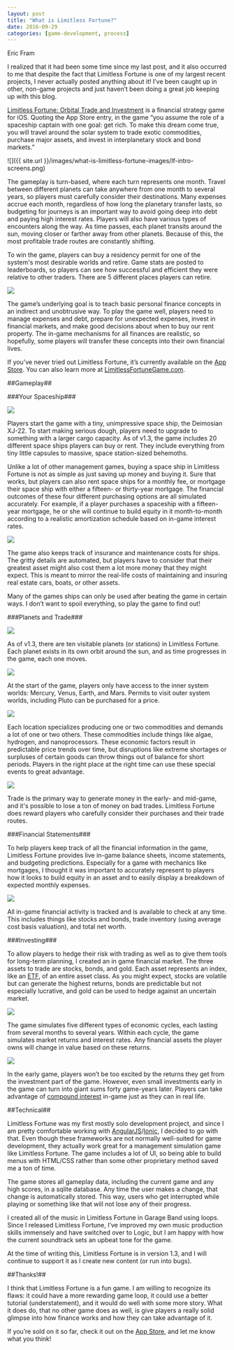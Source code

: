 ```yaml
---
layout: post
title: "What is Limitless Fortune?"
date: 2016-09-29
categories: [game-development, process]
---
```

Eric Fram  

I realized that it had been some time since my last post, and it also occurred to me that despite the fact that Limitless Fortune is one of my largest recent projects, I never actually posted anything about it! I’ve been caught up in other, non-game projects and just haven’t been doing a great job keeping up with this blog.

[Limitless Fortune: Orbital Trade and Investment](https://itunes.apple.com/us/app/limitless-fortune-orbital/id1101932740?ls=1&mt=8) is a financial strategy game for iOS. Quoting the App Store entry, in the game “you assume the role of a spaceship captain with one goal: get rich. To make this dream come true, you will travel around the solar system to trade exotic commodities, purchase major assets, and invest in interplanetary stock and bond markets.”

![]({{ site.url }}/images/what-is-limitless-fortune-images/lf-intro-screens.png)

The gameplay is turn-based, where each turn represents one month. Travel between different planets can take anywhere from one month to several years, so players must carefully consider their destinations. Many expenses accrue each month, regardless of how long the planetary transfer lasts, so budgeting for journeys is an important way to avoid going deep into debt and paying high interest rates. Players will also have various types of encounters along the way. As time passes, each planet transits around the sun, moving closer or farther away from other planets. Because of this, the most profitable trade routes are constantly shifting.

To win the game, players can buy a residency permit for one of the system's most desirable worlds and retire. Game stats are posted to leaderboards, so players can see how successful and efficient they were relative to other traders. There are 5 different places players can retire.

<img class="blog-entry-image-small" src="{{ site.url }}/images/what-is-limitless-fortune-images/lf-res-permit.png" rel="lf res permit">

The game’s underlying goal is to teach basic personal finance concepts in an indirect and unobtrusive way. To play the game well, players need to manage expenses and debt, prepare for unexpected expenses, invest in financial markets, and make good decisions about when to buy our rent property. The in-game mechanisms for all finances are realistic, so hopefully, some players will transfer these concepts into their own financial lives.

If you’ve never tried out Limitless Fortune, it’s currently available on the [App Store](https://itunes.apple.com/us/app/limitless-fortune-orbital/id1101932740?ls=1&mt=8). You can also learn more at [LimitlessFortuneGame.com](http://limitlessfortunegame.com/).

##Gameplay##

###Your Spaceship###

<img class="blog-entry-image-small" src="{{ site.url }}/images/what-is-limitless-fortune-images/lf-small-ship.png" rel="lf torus">

Players start the game with a tiny, unimpressive space ship, the Deimosian XJ-22. To start making serious dough, players need to upgrade to something with a larger cargo capacity. As of v1.3, the game includes 20 different space ships players can buy or rent. They include everything from tiny little capsules to massive, space station-sized behemoths.

Unlike a lot of other management games, buying a space ship in Limitless Fortune is not as simple as just saving up money and buying it. Sure that works, but players can also rent space ships for a monthly fee, or mortgage their space ship with either a fifteen- or thirty-year mortgage. The financial outcomes of these four different purchasing options are all simulated accurately. For example, if a player purchases a spaceship with a fifteen-year mortgage, he or she will continue to build equity in it month-to-month according to a realistic amortization schedule based on in-game interest rates.

<img class="blog-entry-image-small" src="{{ site.url }}/images/what-is-limitless-fortune-images/lf-ship-market.png" rel="lf torus">

The game also keeps track of insurance and maintenance costs for ships. The gritty details are automated, but players have to consider that their greatest asset might also cost them a lot more money that they might expect. This is meant to mirror the real-life costs of maintaining and insuring real estate cars, boats, or other assets.

Many of the games ships can only be used after beating the game in certain ways. I don’t want to spoil everything, so play the game to find out!

###Planets and Trade###

<img class="blog-entry-image-small" src="{{ site.url }}/images/what-is-limitless-fortune-images/lf-torus.png" rel="lf torus">

As of v1.3, there are ten visitable planets (or stations) in Limitless Fortune. Each planet exists in its own orbit around the sun, and as time progresses in the game, each one moves.

<img class="blog-entry-image-small" src="{{ site.url }}/images/what-is-limitless-fortune-images/lf-system-map.png" rel="lf system map">

At the start of the game, players only have access to the inner system worlds: Mercury, Venus, Earth, and Mars. Permits to visit outer system worlds, including Pluto can be purchased for a price.

<img class="blog-entry-image-small" src="{{ site.url }}/images/what-is-limitless-fortune-images/lf-permits.png" rel="lf permits">

Each location specializes producing one or two commodities and demands a lot of one or two others. These commodities include things like algae, hydrogen, and nanoprocessors. These economic factors result in predictable price trends over time, but disruptions like extreme shortages or surpluses of certain goods can throw things out of balance for short periods. Players in the right place at the right time can use these special events to great advantage.

<img class="blog-entry-image-small" src="{{ site.url }}/images/what-is-limitless-fortune-images/lf-alert.png" rel="lf alert">

Trade is the primary way to generate money in the early- and mid-game, and it's possible to lose a ton of money on bad trades. Limitless Fortune does reward players who carefully consider their purchases and their trade routes.

###Financial Statements###

To help players keep track of all the financial information in the game, Limitless Fortune provides live in-game balance sheets, income statements, and budgeting predictions. Especially for a game with mechanics like mortgages, I thought it was important to accurately represent to players how it looks to build equity in an asset and to easily display a breakdown of expected monthly expenses.

<img class="blog-entry-image-small" src="{{ site.url }}/images/what-is-limitless-fortune-images/lf-finances2.png" rel="lf finances">

All in-game financial activity is tracked and is available to check at any time. This includes things like stocks and bonds, trade inventory (using average cost basis valuation), and total net worth.

###Investing###

To allow players to hedge their risk with trading as well as to give them tools for long-term planning, I created an in game financial market. The three assets to trade are stocks, bonds, and gold. Each asset represents an index, like an [ETF](http://www.investopedia.com/terms/e/etf.asp), of an entire asset class. As you might expect, stocks are volatile but can generate the highest returns, bonds are predictable but not especially lucrative, and gold can be used to hedge against an uncertain market.

<img class="blog-entry-image-small" src="{{ site.url }}/images/what-is-limitless-fortune-images/lf-stocks-summary.png" rel="lf stocks">

The game simulates five different types of economic cycles, each lasting from several months to several years. Within each cycle, the game simulates market returns and interest rates. Any financial assets the player owns will change in value based on these returns.

<img class="blog-entry-image-small" src="{{ site.url }}/images/what-is-limitless-fortune-images/lf-stocks-graphs.png" rel="lf stocks">

In the early game, players won’t be too excited by the returns they get from the investment part of the game. However, even small investments early in the game can turn into giant sums forty game-years later. Players can take advantage of [compound interest](http://www.investopedia.com/terms/c/compoundinterest.asp) in-game just as they can in real life.

##Technical##

Limitless Fortune was my first mostly solo development project, and since I am pretty comfortable working with [AngularJS](https://angularjs.org/)/[Ionic](http://ionicframework.com/), I decided to go with that. Even though these frameworks are not normally well-suited for game development, they actually work great for a management simulation game like Limitless Fortune. The game includes a lot of UI, so being able to build menus with HTML/CSS rather than some other proprietary method saved me a ton of time.

The game stores all gameplay data, including the current game and any high scores, in a sqlite database. Any time the user makes a change, that change is automatically stored. This way, users who get interrupted while playing or something like that will not lose any of their progress.

I created all of the music in Limitless Fortune in Garage Band using loops. Since I released Limitless Fortune, I’ve improved my own music production skills immensely and have switched over to Logic, but I am happy with how the current soundtrack sets an upbeat tone for the game.

At the time of writing this, Limitless Fortune is in version 1.3, and I will continue to support it as I create new content (or run into bugs).

##Thanks!##

I think that Limitless Fortune is a fun game.  I am willing to recognize its flaws: it could have a more rewarding game loop, it could use a better tutorial (understatement), and it would do well with some more story. What it does do, that no other game does as well, is give players a really solid glimpse into how finance works and how they can take advantage of it.

If you’re sold on it so far, check it out on the [App Store](https://itunes.apple.com/us/app/limitless-fortune-orbital/id1101932740?ls=1&mt=8), and let me know what you think!
